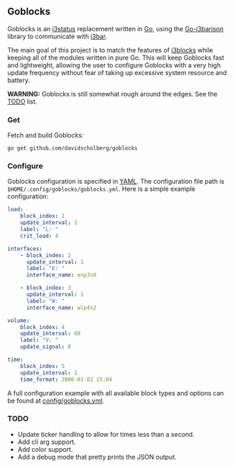 ## Goblocks

Goblocks is an [i3status](https://i3wm.org/i3status/) replacement written in [Go](https://golang.org/), using the [Go-i3barjson](https://github.com/davidscholberg/go-i3barjson) library to communicate with [i3bar](https://i3wm.org/i3bar/).

The main goal of this project is to match the features of [i3blocks](https://github.com/vivien/i3blocks) while keeping all of the modules written in pure Go. This will keep Goblocks fast and lightweight, allowing the user to configure Goblocks with a very high update frequency without fear of taking up excessive system resource and battery.

**WARNING:** Goblocks is still somewhat rough around the edges. See the [TODO](#todo) list.

### Get

Fetch and build Goblocks:

```
go get github.com/davidscholberg/goblocks
```

### Configure

Goblocks configuration is specified in [YAML](http://yaml.org/). The configuration file path is `$HOME/.config/goblocks/goblocks.yml`. Here is a simple example configuration:

```yaml
load:
    block_index: 1
    update_interval: 1
    label: "L: "
    crit_load: 4

interfaces:
    - block_index: 2
      update_interval: 1
      label: "E: "
      interface_name: enp3s0

    - block_index: 3
      update_interval: 1
      label: "W: "
      interface_name: wlp4s2

volume:
    block_index: 4
    update_interval: 60
    label: "V: "
    update_signal: 8

time:
    block_index: 5
    update_interval: 1
    time_format: 2006-01-02 15:04
```

A full configuration example with all available block types and options can be found at [config/goblocks.yml](config/goblocks.yml).

### TODO

* Update ticker handling to allow for times less than a second.
* Add cli arg support.
* Add color support.
* Add a debug mode that pretty prints the JSON output.
